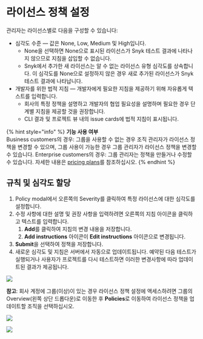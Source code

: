 # 라이선스 정책 설정

관리자는 라이선스별로 다음을 구성할 수 있습니다:

* 심각도 수준 — 값은 None, Low, Medium 및 High입니다.
  * None을 선택하면 None으로 표시된 라이선스가 Snyk 테스트 결과에 나타나지 않으므로 지침을 삽입할 수 없습니다.
  * Snyk에서 추가한 새 라이선스는 알 수 없는 라이선스 유형 심각도를 상속합니다. 이 심각도를 None으로 설정하지 않은 경우 새로 추가된 라이선스가 Snyk 테스트 결과에 나타납니다.
* 개발자를 위한 법적 지침 — 개발자에게 필요한 지침을 제공하기 위해 자유롭게 텍스트를 입력합니다.
  * 회사의 특정 정책을 설명하고 개발자의 협업 필요성을 설명하며 필요한 경우 단계별 지침을 제공할 것을 권장합니다.
  * CLI 결과 및 프로젝트 뷰 내의 issue cards에 법적 지침이 표시됩니다.

{% hint style="info" %}
**기능 사용 여부**\
Business customers의 경우: 그룹을 사용할 수 없는 경우 조직 관리자가 라이선스 정책을 변경할 수 있으며, 그룹 사용이 가능한 경우 그룹 관리자가 라이선스 정책을 변경할 수 있습니다. Enterprise customers의 경우: 그룹 관리자는 정책을 만들거나 수정할 수 있습니다. 자세한 내용은 [pricing plans](https://snyk.io/plans/)를 참조하십시오.
{% endhint %}

## 규칙 및 심각도 할당

1. Policy modal에서 오른쪽의 Severity를 클릭하여 특정 라이선스에 대한 심각도를 설정합니다.
2. 수정 사항에 대한 설명 및 권장 사항을 입력하려면 오른쪽의 지침 아이콘을 클릭하고 텍스트를 입력합니다.
   1. **Add**를 클릭하여 지침의 변경 내용을 저장합니다.
   2. **Add instructions** 아이콘이 **Edit instructions** 아이콘으로 변경됩니다.
3. **Submit**을 선택하여 정책을 저장합니다.
4. 새로운 심각도 및 지침은 서버에서 자동으로 업데이트됩니다. 예약된 다음 테스트가 실행되거나 사용자가 프로젝트를 다시 테스트하면 이러한 변경사항에 따라 업데이트된 결과가 제공됩니다.

![](../../../.gitbook/assets/screenshot\_2020-08-21\_at\_11.58.10\_am.png)

**참고**: 회사 계정에 그룹(이상)이 있는 경우 라이선스 정책 설정에 액세스하려면 그룹의 Overview(왼쪽 상단 드롭다운)로 이동한 후 **Policies**로 이동하여 라이선스 정책을 업데이트할 조직을 선택하십시오.

![](../../../.gitbook/assets/mceclip0-1-.png)

![](../../../.gitbook/assets/mceclip0.png)

